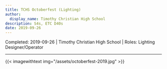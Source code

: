```yaml
---
title: TCHS Octoberfest (Lighting)
author:
  display_name: Timothy Christian High School
description: S4s, ETC D40s
date: 2019-09-26
---
```

Completed: 2019-09-26 | Timothy Christian High School | Roles: Lighting Designer/Operator

---

{{< imagewithtext img="/assets/octoberfest-2019.jpg" >}}